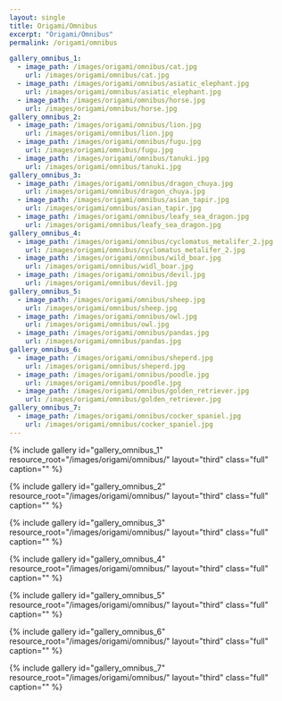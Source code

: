 ```yaml
---
layout: single
title: Origami/Omnibus
excerpt: "Origami/Omnibus"
permalink: /origami/omnibus

gallery_omnibus_1:
  - image_path: /images/origami/omnibus/cat.jpg
    url: /images/origami/omnibus/cat.jpg
  - image_path: /images/origami/omnibus/asiatic_elephant.jpg
    url: /images/origami/omnibus/asiatic_elephant.jpg
  - image_path: /images/origami/omnibus/horse.jpg
    url: /images/origami/omnibus/horse.jpg
gallery_omnibus_2:
  - image_path: /images/origami/omnibus/lion.jpg
    url: /images/origami/omnibus/lion.jpg
  - image_path: /images/origami/omnibus/fugu.jpg
    url: /images/origami/omnibus/fugu.jpg
  - image_path: /images/origami/omnibus/tanuki.jpg
    url: /images/origami/omnibus/tanuki.jpg
gallery_omnibus_3:
  - image_path: /images/origami/omnibus/dragon_chuya.jpg
    url: /images/origami/omnibus/dragon_chuya.jpg
  - image_path: /images/origami/omnibus/asian_tapir.jpg
    url: /images/origami/omnibus/asian_tapir.jpg
  - image_path: /images/origami/omnibus/leafy_sea_dragon.jpg
    url: /images/origami/omnibus/leafy_sea_dragon.jpg
gallery_omnibus_4:
  - image_path: /images/origami/omnibus/cyclomatus_metalifer_2.jpg
    url: /images/origami/omnibus/cyclomatus_metalifer_2.jpg
  - image_path: /images/origami/omnibus/wild_boar.jpg
    url: /images/origami/omnibus/widl_boar.jpg
  - image_path: /images/origami/omnibus/devil.jpg
    url: /images/origami/omnibus/devil.jpg
gallery_omnibus_5:
  - image_path: /images/origami/omnibus/sheep.jpg
    url: /images/origami/omnibus/sheep.jpg
  - image_path: /images/origami/omnibus/owl.jpg
    url: /images/origami/omnibus/owl.jpg
  - image_path: /images/origami/omnibus/pandas.jpg
    url: /images/origami/omnibus/pandas.jpg
gallery_omnibus_6:
  - image_path: /images/origami/omnibus/sheperd.jpg
    url: /images/origami/omnibus/sheperd.jpg
  - image_path: /images/origami/omnibus/poodle.jpg
    url: /images/origami/omnibus/poodle.jpg
  - image_path: /images/origami/omnibus/golden_retriever.jpg
    url: /images/origami/omnibus/golden_retriever.jpg
gallery_omnibus_7:
  - image_path: /images/origami/omnibus/cocker_spaniel.jpg
    url: /images/origami/omnibus/cocker_spaniel.jpg
---
```


{% include gallery 
id="gallery_omnibus_1"
resource_root="/images/origami/omnibus/"
layout="third"
class="full"
caption=""
%}

{% include gallery 
id="gallery_omnibus_2"
resource_root="/images/origami/omnibus/"
layout="third"
class="full"
caption=""
%}

{% include gallery 
id="gallery_omnibus_3"
resource_root="/images/origami/omnibus/"
layout="third"
class="full"
caption=""
%}

{% include gallery 
id="gallery_omnibus_4"
resource_root="/images/origami/omnibus/"
layout="third"
class="full"
caption=""
%}

{% include gallery 
id="gallery_omnibus_5"
resource_root="/images/origami/omnibus/"
layout="third"
class="full"
caption=""
%}

{% include gallery 
id="gallery_omnibus_6"
resource_root="/images/origami/omnibus/"
layout="third"
class="full"
caption=""
%}

{% include gallery 
id="gallery_omnibus_7"
resource_root="/images/origami/omnibus/"
layout="third"
class="full"
caption=""
%}
